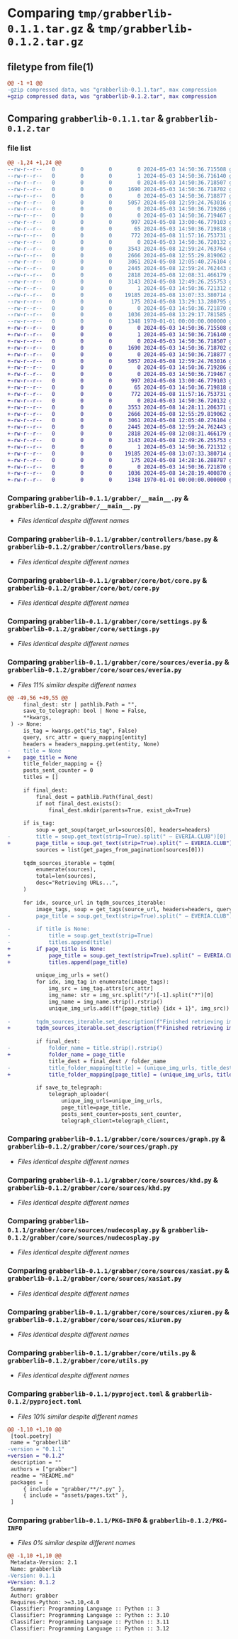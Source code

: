 # Comparing `tmp/grabberlib-0.1.1.tar.gz` & `tmp/grabberlib-0.1.2.tar.gz`

## filetype from file(1)

```diff
@@ -1 +1 @@
-gzip compressed data, was "grabberlib-0.1.1.tar", max compression
+gzip compressed data, was "grabberlib-0.1.2.tar", max compression
```

## Comparing `grabberlib-0.1.1.tar` & `grabberlib-0.1.2.tar`

### file list

```diff
@@ -1,24 +1,24 @@
--rw-r--r--   0        0        0        0 2024-05-03 14:50:36.715508 grabberlib-0.1.1/README.md
--rw-r--r--   0        0        0        1 2024-05-03 14:50:36.716140 grabberlib-0.1.1/assets/pages.txt
--rw-r--r--   0        0        0        0 2024-05-03 14:50:36.718507 grabberlib-0.1.1/grabber/__init__.py
--rw-r--r--   0        0        0     1690 2024-05-03 14:50:36.718702 grabberlib-0.1.1/grabber/__main__.py
--rw-r--r--   0        0        0        0 2024-05-03 14:50:36.718877 grabberlib-0.1.1/grabber/controllers/__init__.py
--rw-r--r--   0        0        0     5057 2024-05-08 12:59:24.763016 grabberlib-0.1.1/grabber/controllers/base.py
--rw-r--r--   0        0        0        0 2024-05-03 14:50:36.719286 grabberlib-0.1.1/grabber/core/__init__.py
--rw-r--r--   0        0        0        0 2024-05-03 14:50:36.719467 grabberlib-0.1.1/grabber/core/bot/__init__.py
--rw-r--r--   0        0        0      997 2024-05-08 13:00:46.779103 grabberlib-0.1.1/grabber/core/bot/core.py
--rw-r--r--   0        0        0       65 2024-05-03 14:50:36.719818 grabberlib-0.1.1/grabber/core/exc.py
--rw-r--r--   0        0        0      772 2024-05-08 11:57:16.753731 grabberlib-0.1.1/grabber/core/settings.py
--rw-r--r--   0        0        0        0 2024-05-03 14:50:36.720132 grabberlib-0.1.1/grabber/core/sources/__init__.py
--rw-r--r--   0        0        0     3543 2024-05-08 12:59:24.763764 grabberlib-0.1.1/grabber/core/sources/everia.py
--rw-r--r--   0        0        0     2666 2024-05-08 12:55:29.819062 grabberlib-0.1.1/grabber/core/sources/graph.py
--rw-r--r--   0        0        0     3061 2024-05-08 12:05:40.276104 grabberlib-0.1.1/grabber/core/sources/khd.py
--rw-r--r--   0        0        0     2445 2024-05-08 12:59:24.762443 grabberlib-0.1.1/grabber/core/sources/nudecosplay.py
--rw-r--r--   0        0        0     2818 2024-05-08 12:08:31.466179 grabberlib-0.1.1/grabber/core/sources/xasiat.py
--rw-r--r--   0        0        0     3143 2024-05-08 12:49:26.255753 grabberlib-0.1.1/grabber/core/sources/xiuren.py
--rw-r--r--   0        0        0        1 2024-05-03 14:50:36.721312 grabberlib-0.1.1/grabber/core/sources/yellow.py
--rw-r--r--   0        0        0    19185 2024-05-08 13:07:33.380714 grabberlib-0.1.1/grabber/core/utils.py
--rw-r--r--   0        0        0      175 2024-05-08 13:29:13.280795 grabberlib-0.1.1/grabber/core/version.py
--rw-r--r--   0        0        0        0 2024-05-03 14:50:36.721870 grabberlib-0.1.1/grabber/templates/__init__.py
--rw-r--r--   0        0        0     1036 2024-05-08 13:29:17.781585 grabberlib-0.1.1/pyproject.toml
--rw-r--r--   0        0        0     1348 1970-01-01 00:00:00.000000 grabberlib-0.1.1/PKG-INFO
+-rw-r--r--   0        0        0        0 2024-05-03 14:50:36.715508 grabberlib-0.1.2/README.md
+-rw-r--r--   0        0        0        1 2024-05-03 14:50:36.716140 grabberlib-0.1.2/assets/pages.txt
+-rw-r--r--   0        0        0        0 2024-05-03 14:50:36.718507 grabberlib-0.1.2/grabber/__init__.py
+-rw-r--r--   0        0        0     1690 2024-05-03 14:50:36.718702 grabberlib-0.1.2/grabber/__main__.py
+-rw-r--r--   0        0        0        0 2024-05-03 14:50:36.718877 grabberlib-0.1.2/grabber/controllers/__init__.py
+-rw-r--r--   0        0        0     5057 2024-05-08 12:59:24.763016 grabberlib-0.1.2/grabber/controllers/base.py
+-rw-r--r--   0        0        0        0 2024-05-03 14:50:36.719286 grabberlib-0.1.2/grabber/core/__init__.py
+-rw-r--r--   0        0        0        0 2024-05-03 14:50:36.719467 grabberlib-0.1.2/grabber/core/bot/__init__.py
+-rw-r--r--   0        0        0      997 2024-05-08 13:00:46.779103 grabberlib-0.1.2/grabber/core/bot/core.py
+-rw-r--r--   0        0        0       65 2024-05-03 14:50:36.719818 grabberlib-0.1.2/grabber/core/exc.py
+-rw-r--r--   0        0        0      772 2024-05-08 11:57:16.753731 grabberlib-0.1.2/grabber/core/settings.py
+-rw-r--r--   0        0        0        0 2024-05-03 14:50:36.720132 grabberlib-0.1.2/grabber/core/sources/__init__.py
+-rw-r--r--   0        0        0     3553 2024-05-08 14:28:11.206371 grabberlib-0.1.2/grabber/core/sources/everia.py
+-rw-r--r--   0        0        0     2666 2024-05-08 12:55:29.819062 grabberlib-0.1.2/grabber/core/sources/graph.py
+-rw-r--r--   0        0        0     3061 2024-05-08 12:05:40.276104 grabberlib-0.1.2/grabber/core/sources/khd.py
+-rw-r--r--   0        0        0     2445 2024-05-08 12:59:24.762443 grabberlib-0.1.2/grabber/core/sources/nudecosplay.py
+-rw-r--r--   0        0        0     2818 2024-05-08 12:08:31.466179 grabberlib-0.1.2/grabber/core/sources/xasiat.py
+-rw-r--r--   0        0        0     3143 2024-05-08 12:49:26.255753 grabberlib-0.1.2/grabber/core/sources/xiuren.py
+-rw-r--r--   0        0        0        1 2024-05-03 14:50:36.721312 grabberlib-0.1.2/grabber/core/sources/yellow.py
+-rw-r--r--   0        0        0    19185 2024-05-08 13:07:33.380714 grabberlib-0.1.2/grabber/core/utils.py
+-rw-r--r--   0        0        0      175 2024-05-08 14:28:16.288787 grabberlib-0.1.2/grabber/core/version.py
+-rw-r--r--   0        0        0        0 2024-05-03 14:50:36.721870 grabberlib-0.1.2/grabber/templates/__init__.py
+-rw-r--r--   0        0        0     1036 2024-05-08 14:28:19.400870 grabberlib-0.1.2/pyproject.toml
+-rw-r--r--   0        0        0     1348 1970-01-01 00:00:00.000000 grabberlib-0.1.2/PKG-INFO
```

### Comparing `grabberlib-0.1.1/grabber/__main__.py` & `grabberlib-0.1.2/grabber/__main__.py`

 * *Files identical despite different names*

### Comparing `grabberlib-0.1.1/grabber/controllers/base.py` & `grabberlib-0.1.2/grabber/controllers/base.py`

 * *Files identical despite different names*

### Comparing `grabberlib-0.1.1/grabber/core/bot/core.py` & `grabberlib-0.1.2/grabber/core/bot/core.py`

 * *Files identical despite different names*

### Comparing `grabberlib-0.1.1/grabber/core/settings.py` & `grabberlib-0.1.2/grabber/core/settings.py`

 * *Files identical despite different names*

### Comparing `grabberlib-0.1.1/grabber/core/sources/everia.py` & `grabberlib-0.1.2/grabber/core/sources/everia.py`

 * *Files 11% similar despite different names*

```diff
@@ -49,56 +49,55 @@
     final_dest: str | pathlib.Path = "",
     save_to_telegraph: bool | None = False,
     **kwargs,
 ) -> None:
     is_tag = kwargs.get("is_tag", False)
     query, src_attr = query_mapping[entity]
     headers = headers_mapping.get(entity, None)
-    title = None
+    page_title = None
     title_folder_mapping = {}
     posts_sent_counter = 0
     titles = []
 
     if final_dest:
         final_dest = pathlib.Path(final_dest)
         if not final_dest.exists():
             final_dest.mkdir(parents=True, exist_ok=True)
 
     if is_tag:
         soup = get_soup(target_url=sources[0], headers=headers)
-        title = soup.get_text(strip=True).split(" – EVERIA.CLUB")[0]
+        page_title = soup.get_text(strip=True).split(" – EVERIA.CLUB")[0].strip().rstrip()
         sources = list(get_pages_from_pagination(sources[0]))
 
     tqdm_sources_iterable = tqdm(
         enumerate(sources),
         total=len(sources),
         desc="Retrieving URLs...",
     )
 
     for idx, source_url in tqdm_sources_iterable:
         image_tags, soup = get_tags(source_url, headers=headers, query=query)
-        page_title = soup.get_text(strip=True).split(" – EVERIA.CLUB")[0]
 
-        if title is None:
-            title = soup.get_text(strip=True)
-            titles.append(title)
+        if page_title is None:
+            page_title = soup.get_text(strip=True).split(" – EVERIA.CLUB")[0].strip().rstrip()
+            titles.append(page_title)
 
         unique_img_urls = set()
         for idx, img_tag in enumerate(image_tags):
             img_src = img_tag.attrs[src_attr]
             img_name: str = img_src.split("/")[-1].split("?")[0]
             img_name = img_name.strip().rstrip()
             unique_img_urls.add((f"{page_title} {idx + 1}", img_src))
 
-        tqdm_sources_iterable.set_description(f"Finished retrieving images for {title}")
+        tqdm_sources_iterable.set_description(f"Finished retrieving images for {page_title}")
 
         if final_dest:
-            folder_name = title.strip().rstrip()
+            folder_name = page_title
             title_dest = final_dest / folder_name
-            title_folder_mapping[title] = (unique_img_urls, title_dest)
+            title_folder_mapping[page_title] = (unique_img_urls, title_dest)
 
         if save_to_telegraph:
             telegraph_uploader(
                 unique_img_urls=unique_img_urls,
                 page_title=page_title,
                 posts_sent_counter=posts_sent_counter,
                 telegraph_client=telegraph_client,
```

### Comparing `grabberlib-0.1.1/grabber/core/sources/graph.py` & `grabberlib-0.1.2/grabber/core/sources/graph.py`

 * *Files identical despite different names*

### Comparing `grabberlib-0.1.1/grabber/core/sources/khd.py` & `grabberlib-0.1.2/grabber/core/sources/khd.py`

 * *Files identical despite different names*

### Comparing `grabberlib-0.1.1/grabber/core/sources/nudecosplay.py` & `grabberlib-0.1.2/grabber/core/sources/nudecosplay.py`

 * *Files identical despite different names*

### Comparing `grabberlib-0.1.1/grabber/core/sources/xasiat.py` & `grabberlib-0.1.2/grabber/core/sources/xasiat.py`

 * *Files identical despite different names*

### Comparing `grabberlib-0.1.1/grabber/core/sources/xiuren.py` & `grabberlib-0.1.2/grabber/core/sources/xiuren.py`

 * *Files identical despite different names*

### Comparing `grabberlib-0.1.1/grabber/core/utils.py` & `grabberlib-0.1.2/grabber/core/utils.py`

 * *Files identical despite different names*

### Comparing `grabberlib-0.1.1/pyproject.toml` & `grabberlib-0.1.2/pyproject.toml`

 * *Files 10% similar despite different names*

```diff
@@ -1,10 +1,10 @@
 [tool.poetry]
 name = "grabberlib"
-version = "0.1.1"
+version = "0.1.2"
 description = ""
 authors = ["grabber"]
 readme = "README.md"
 packages = [
     { include = "grabber/**/*.py" },
     { include = "assets/pages.txt" },
 ]
```

### Comparing `grabberlib-0.1.1/PKG-INFO` & `grabberlib-0.1.2/PKG-INFO`

 * *Files 0% similar despite different names*

```diff
@@ -1,10 +1,10 @@
 Metadata-Version: 2.1
 Name: grabberlib
-Version: 0.1.1
+Version: 0.1.2
 Summary: 
 Author: grabber
 Requires-Python: >=3.10,<4.0
 Classifier: Programming Language :: Python :: 3
 Classifier: Programming Language :: Python :: 3.10
 Classifier: Programming Language :: Python :: 3.11
 Classifier: Programming Language :: Python :: 3.12
```

